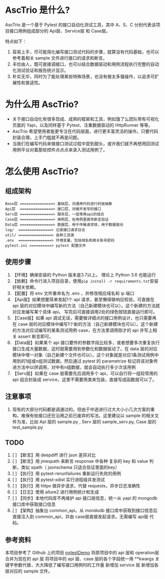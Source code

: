 # AscTrio 是什么?

AscTrio 是一个基于 Pytest 的接口自动化测试工具，其中 A、S、C 分别代表该项目接口用例组成部分的 Api层、Service层 和 Case层。

特点如下：

1. 容易上手，尽可能简化编写接口测试代码的步骤，就算没有代码基础，也可以参考着相关 sample 文件进行接口的请求和断言。
2. 丰俭由人，既可直接调接口，也可以结合数据驱动和用例流程执行完整的自动化测试验证和报告统计显示。
3. 朴实无华，同时为了能处理某些特殊场景，也没有做太多骚操作，以追求可扩展性和普适性。

# 为什么用 AscTrio?

- 关于接口自动化有很多现成、成熟的框架和工具，例如饿了么团队带有可视化页面的 Yapi，以及同样基于 Pytest、注重数据驱动的 HttpRunner 等等。
- AscTrio 希望使用者能更专注在代码层面，进行更丰富灵活的操作。只要代码封装合理，上手门槛就不再是问题。
- 当我们在编写代码来做接口测试过程中尝到甜头，或许我们就不再想用回测试用例平台对着那些控件点点点来录入测试用例了。

# 怎么使用 AscTrio?

## 组成架构

    Base层 ===============> 基础层，对通用代码进行封装抽象
    Api层  ===============> 接口层，对接开发写的接口
    Serv层 ===============> 服务层，一组常用api的组合
    Case层 ===============> 用例层，在用例里面写断言验证
    Data层 ===============> 数据层，用于传输请求体，用于数据驱动
    log/  ===============> 记录接口请求日志
    util/ ===============> 各种工具类
    .env  ===============> 环境变量，包括域名和相关账号密码
    pytest.ini ==========> pytest 配置文件

## 使用步骤

1. 【环境】确保安装的 Python 版本是3.7以上。 理论上 Python 3.6 也能运行
2. 【依赖】命令行进入项目目录，使用`pip install -r requirements.txt`安装好相关依赖。
3. 【配置】将 env 文件重命名为 .env ，并修改相应域名和 ip 端口
4. 【Api层】如果想要简单发起1个 api 请求，甚至懒得做响应校验，可直接在 api 层的对应模块中编写新的方法（自己新建模块也可以）。这个新建的方法就对应发编写某个具体 api。 写完后可直接调用2处的绿色按钮直接运行即可。
5. 【Case层】如果 api 调试无误，需要做详细点的接口用例设计，也只需要再在 case 层的对应模块中编写1个新的方法（自己新建模块也可以）。这个新建的方法对应试编写的某条测试用例 case，在方法里调用刚才的 api 并写上相关
   assert 断言即可。
6. 【Data层】如果某个 api 接口要传的参数字段比较多，或者想要多次重复执行接口生成大量数据，这时就需要用到参数化和数据驱动了。在 data
   层的对应模块中增一对象（自己新建个文件也可以）。这个对象就是对应1条测试用例中用到的1组或n组测试数据。然后通过 pytest 的 parametrize 标记将该对象传进方法中以供调用，对中有n组数据，就会自动执行多少次该用例
7. 【Serv层】如果在 case 层需要先后调用多个 api，可以自行将一组较常用的 api 组合封装成 service，这里不需要用类来包装，直接写成函数就可以了。

## 注意事项

1. 现有的大部分代码都是调通过的。但由于中途进行过大大小小几次方案的重构，难保有些接口还在沿用之前已废弃的写法。这里建议以 sample 的相关文件为准，比如 Api 层的 sample.py , Serv 层的
   sample_serv.py, Case 层的 test_sample.py

## TODO

1. [ ] 【断言】用 deepdiff 进行 json 差异对比
2. [ ] 【断言】用 jmespath 来断言 response 中各种 复杂的 key 和 value 判断，类似 xpath（ jsonschema 只适合验证里面的key）
3. [ ] 【执行】用 pytest-rerunfailures 重新运行失败的用例
4. [ ] 【执行】用 pytest-xdist 实行进程级并发测试
5. [ ] 【执行】用 httpx 做异步请求，代替 requests，异步日志准确性
6. [ ] 【日志】使用 allure2 进行用例统计和生成
7. [ ] 【同步】本地代码库不再维护 api 接口层信息，统一从 yapi 的 mongodb 接口库中获取接口信息
8. [ ] 【架构】抽象出 common_api，从 mondodb 接口库中获取到接口信息后直接注入到 common_api，并由 case层直接发起请求。无需编写 api层 代码。

## 参考资料

本项目参考了 Github 上的项目 [pytestDemo](https://github.com/wintests/pytestDemo)
将原项目中的 api 层和 operation层 合并为现在的 api 层 将项目中的 api 层、case 层的各个字段统一用 **kwargs 关键字参数代替，大大降低了编写接口用例时的工作量 新增加 service 层
新增加各层对应的 sample 文件。
